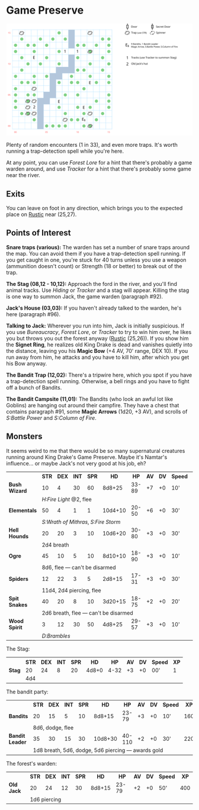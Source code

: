 # Game Preserve

![map](game-preserve.svg)

Plenty of random encounters (1 in 33), and even more traps. It's worth running a trap-detection spell while you're here.

At any point, you can use *Forest Lore* for a hint that there's probably a game warden around, and use *Tracker* for a hint that there's probably some game near the river.

## Exits

You can leave on foot in any direction, which brings you to the expected place on [Rustic](dilmun.md) near (25,27).

## Points of Interest

**Snare traps (various):** The warden has set a number of snare traps around the map. You can avoid them if you have a trap-detection spell running. If you get caught in one, you're stuck for 40 turns unless you use a weapon (ammunition doesn't count) or Strength (18 or better) to break out of the trap.

**The Stag (08,12 - 10,12):** Approach the ford in the river, and you'll find animal tracks. Use *Hiding* or *Tracker* and a stag will appear. Killing the stag is one way to summon Jack, the game warden (paragraph #92).

**Jack's House (03,03):** If you haven't already talked to the warden, he's here (paragraph #96).

**Talking to Jack:** Wherever you run into him, Jack is initially suspicious. If you use *Bureaucracy*, *Forest Lore*, or *Tracker* to try to win him over, he likes you but throws you out the forest anyway ([Rustic](dilmun.md) (25,26)). If you show him the **Signet Ring**, he realizes old King Drake is dead and vanishes quietly into the distance, leaving you his **Magic Bow** (+4 AV, 70' range, DEX 10). If you run away from him, he attacks and you have to kill him, after which you get his Bow anyway.

**The Bandit Trap (12,02):** There's a tripwire here, which you spot if you have a trap-detection spell running. Otherwise, a bell rings and you have to fight off a bunch of Bandits.

**The Bandit Campsite (11,01):** The Bandits (who look an awful lot like Goblins) are hanging out around their campfire. They have a chest that contains paragraph #91, some **Magic Arrows** (1d20, +3 AV), and scrolls of *S:Battle Power* and *S:Column of Fire*.

## Monsters

It seems weird to me that there would be so many supernatural creatures running around King Drake's Game Preserve. Maybe it's Namtar's influence... or maybe Jack's not very good at his job, eh?

<table>
  <tr>
    <th></th>
    <th>STR</th>
    <th>DEX</th>
    <th>INT</th>
    <th>SPR</th>
    <th>HD</th>
    <th>HP</th>
    <th>AV</th>
    <th>DV</th>
    <th>Speed</th>
    <th>XP</th>
  </tr>
  <tr>
    <td><b>Bush Wizard</b></td>
    <td>10</td>
    <td>4</td>
    <td>30</td>
    <td>60</td>
    <td>8d8+25</td>
    <td>33-89</td>
    <td>+7</td>
    <td>+0</td>
    <td>10'</td>
    <td>240</td>
  </tr><tr>
    <td></td>
    <td colspan="10"><i>H:Fire Light</i> @2, flee</td>
  </tr>
  <tr>
    <td><b>Elementals</b></td>
    <td>50</td>
    <td>4</td>
    <td>1</td>
    <td>1</td>
    <td>10d4+10</td>
    <td>20-50</td>
    <td>+6</td>
    <td>+0</td>
    <td>30'</td>
    <td>400</td>
  </tr><tr>
    <td></td>
    <td colspan="10"><i>S:Wrath of Mithras</i>, <i>S:Fire Storm</i></td>
  </tr>
  <tr>
    <td><b>Hell Hounds</b></td>
    <td>20</td>
    <td>20</td>
    <td>3</td>
    <td>10</td>
    <td>10d6+20</td>
    <td>30-80</td>
    <td>+3</td>
    <td>+0</td>
    <td>30'</td>
    <td>170</td>
  </tr><tr>
    <td></td>
    <td colspan="10">2d4 breath</td>
  </tr>
  <tr>
    <td><b>Ogre</b></td>
    <td>45</td>
    <td>10</td>
    <td>5</td>
    <td>10</td>
    <td>8d10+10</td>
    <td>18-90</td>
    <td>+3</td>
    <td>+0</td>
    <td>10'</td>
    <td>180</td>
  </tr><tr>
    <td></td>
    <td colspan="10">8d6, flee — can't be disarmed</td>
  </tr>
  <tr>
    <td><b>Spiders</b></td>
    <td>12</td>
    <td>22</td>
    <td>3</td>
    <td>5</td>
    <td>2d8+15</td>
    <td>17-31</td>
    <td>+3</td>
    <td>+0</td>
    <td>30'</td>
    <td>180</td>
  </tr><tr>
    <td></td>
    <td colspan="10">11d4, 2d4 piercing, flee</td>
  </tr>
  <tr>
    <td><b>Spit Snakes</b></td>
    <td>40</td>
    <td>20</td>
    <td>8</td>
    <td>10</td>
    <td>3d20+15</td>
    <td>18-75</td>
    <td>+2</td>
    <td>+0</td>
    <td>20'</td>
    <td>160</td>
  </tr><tr>
    <td></td>
    <td colspan="10">2d6 breath, flee — can't be disarmed</td>
  </tr>
  <tr>
    <td><b>Wood Spirit</b></td>
    <td>3</td>
    <td>12</td>
    <td>30</td>
    <td>50</td>
    <td>4d8+25</td>
    <td>29-57</td>
    <td>+3</td>
    <td>+0</td>
    <td>10'</td>
    <td>200</td>
  </tr><tr>
    <td></td>
    <td colspan="10"><i>D:Brambles</i></td>
  </tr></table>

The Stag:

<table>
  <tr>
    <th></th>
    <th>STR</th>
    <th>DEX</th>
    <th>INT</th>
    <th>SPR</th>
    <th>HD</th>
    <th>HP</th>
    <th>AV</th>
    <th>DV</th>
    <th>Speed</th>
    <th>XP</th>
  </tr>
  <tr>
    <td><b>Stag</b></td>
    <td>20</td>
    <td>24</td>
    <td>8</td>
    <td>20</td>
    <td>4d8+0</td>
    <td>4-32</td>
    <td>+3</td>
    <td>+0</td>
    <td>00'</td>
    <td>1</td>
  </tr><tr>
    <td></td>
    <td colspan="10">4d4</td>
  </tr>
</table>

The bandit party:

<table>
  <tr>
    <th></th>
    <th>STR</th>
    <th>DEX</th>
    <th>INT</th>
    <th>SPR</th>
    <th>HD</th>
    <th>HP</th>
    <th>AV</th>
    <th>DV</th>
    <th>Speed</th>
    <th>XP</th>
  </tr>
  <tr>
    <td><b>Bandits</b></td>
    <td>20</td>
    <td>15</td>
    <td>5</td>
    <td>10</td>
    <td>8d8+15</td>
    <td>23-79</td>
    <td>+3</td>
    <td>+0</td>
    <td>10'</td>
    <td>160</td>
  </tr><tr>
    <td></td>
    <td colspan="10">8d6, dodge, flee</td>
  </tr>
  <tr>
    <td><b>Bandit Leader</b></td>
    <td>35</td>
    <td>30</td>
    <td>15</td>
    <td>30</td>
    <td>10d8+30</td>
    <td>40-110</td>
    <td>+2</td>
    <td>+0</td>
    <td>30'</td>
    <td>220</td>
  </tr><tr>
    <td></td>
    <td colspan="10">1d8 breath, 5d6, dodge, 5d6 piercing — awards gold</td>
  </tr>
</table>

The forest's warden:

<table>
  <tr>
    <th></th>
    <th>STR</th>
    <th>DEX</th>
    <th>INT</th>
    <th>SPR</th>
    <th>HD</th>
    <th>HP</th>
    <th>AV</th>
    <th>DV</th>
    <th>Speed</th>
    <th>XP</th>
  </tr>
  <tr>
    <td><b>Old Jack</b></td>
    <td>20</td>
    <td>24</td>
    <td>12</td>
    <td>30</td>
    <td>8d8+15</td>
    <td>23-79</td>
    <td>+2</td>
    <td>+0</td>
    <td>50'</td>
    <td>400</td>
  </tr><tr>
    <td></td>
    <td colspan="10">1d6 piercing</td>
  </tr>
</table>
